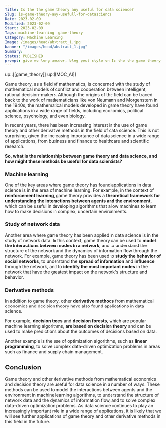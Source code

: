 ```yaml
---
Title: Is the the game theory any useful for data science?
Slug: is-game-theory-any-usefull-for-datascience
Date: 2023-02-09
Modified: 2023-02-09
Start: 2023-02-09
Tags: machine-learning, game-theory 
Category: Machine Learning
Image: /images/head/abstract_1.jpg
banner: "/images/head/abstract_1.jpg"
Summary: 
Status: PUBLISHED
prompt: give me long answer, blog-post style on Is the the game theory (or other derivative method) any useful for data science?. If so give practical examples of the use cases.
---
```

up::[[game_theory]]
up:[[MOC_AI]]

Game theory, as a field of mathematics, is concerned with the study of mathematical models of conflict and cooperation between intelligent, rational decision-makers. Although the origins of the field can be traced back to the work of mathematicians like von Neumann and Morgenstern in the 1940s, the mathematical models developed in game theory have found applications in a wide range of fields, including economics, political science, psychology, and even biology.

In recent years, there has been increasing interest in the use of game theory and other derivative methods in the field of data science. This is not surprising, given the increasing importance of data science in a wide range of applications, from business and finance to healthcare and scientific research.

**So, what is the relationship between game theory and data science, and how might these methods be useful for data scientists?**

### Machine learning
One of the key areas where game theory has found applications in data science is in the area of machine learning. For example, in the context of **reinforcement learning**, game theory provides a **theoretical framework for understanding the interactions between agents and the environment**, which can be useful in developing algorithms that allow machines to learn how to make decisions in complex, uncertain environments.

### Study of network data
Another area where game theory has been applied in data science is in the study of network data. In this context, game theory can be used to **model the interactions between nodes in a network**, and to understand the structure of the network and the dynamics of information flow through the network. For example, game theory has been used to **study the behavior of social networks**, to understand the **spread of information** and **influence** through the network, and to **identify the most important nodes** in the network that have the greatest impact on the network's structure and behavior.

### Derivative methods
In addition to game theory, other **derivative methods** from mathematical economics and decision theory have also found applications in data science. 

For example, **decision trees** and **decision forests**, which are popular machine learning algorithms, **are based on decision theory** and can be used to make predictions about the outcomes of decisions based on data. 

Another example is the use of optimization algorithms, such as **linear programming**, to solve complex data-driven optimization problems in areas such as finance and supply chain management.

## Conclusion
Game theory and other derivative methods from mathematical economics and decision theory are useful for data science in a number of ways. These methods can be used to model the interactions between agents and the environment in machine learning algorithms, to understand the structure of network data and the dynamics of information flow, and to solve complex data-driven optimization problems. As data science continues to play an increasingly important role in a wide range of applications, it is likely that we will see further applications of game theory and other derivative methods in this field in the future.